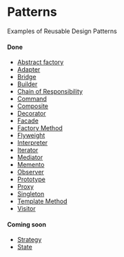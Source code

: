 Patterns
===================

Examples of Reusable Design Patterns

#### Done
* [Abstract factory](https://github.com/keygenqt/skill-patterns/blob/master/src/main/kotlin/com/keygenqt/patterns/pattern/abstract_factory/Runner.kt#L9)
* [Adapter](https://github.com/keygenqt/skill-patterns/blob/master/src/main/kotlin/com/keygenqt/patterns/pattern/adapter/Runner.kt#L9)
* [Bridge](https://github.com/keygenqt/skill-patterns/blob/master/src/main/kotlin/com/keygenqt/patterns/pattern/bridge/Runner.kt#L9)
* [Builder](https://github.com/keygenqt/skill-patterns/blob/master/src/main/kotlin/com/keygenqt/patterns/pattern/builder/Runner.kt#L9)
* [Chain of Responsibility](https://github.com/keygenqt/skill-patterns/blob/master/src/main/kotlin/com/keygenqt/patterns/pattern/chain_of_responsibility/Runner.kt#L9)
* [Command](https://github.com/keygenqt/skill-patterns/blob/master/src/main/kotlin/com/keygenqt/patterns/pattern/command/Runner.kt#L9)
* [Composite](https://github.com/keygenqt/skill-patterns/blob/master/src/main/kotlin/com/keygenqt/patterns/pattern/composite/Runner.kt#L9)
* [Decorator](https://github.com/keygenqt/skill-patterns/blob/master/src/main/kotlin/com/keygenqt/patterns/pattern/decorator/Runner.kt#L9)
* [Facade](https://github.com/keygenqt/skill-patterns/blob/master/src/main/kotlin/com/keygenqt/patterns/pattern/facade/Runner.kt#L9)
* [Factory Method](https://github.com/keygenqt/skill-patterns/blob/master/src/main/kotlin/com/keygenqt/patterns/pattern/factory_method/Runner.kt#L9)
* [Flyweight](https://github.com/keygenqt/skill-patterns/blob/master/src/main/kotlin/com/keygenqt/patterns/pattern/flyweight/Runner.kt#L9)
* [Interpreter](https://github.com/keygenqt/skill-patterns/blob/master/src/main/kotlin/com/keygenqt/patterns/pattern/interpreter/Runner.kt#L9)
* [Iterator](https://github.com/keygenqt/skill-patterns/blob/master/src/main/kotlin/com/keygenqt/patterns/pattern/iterator/Runner.kt#L9)
* [Mediator](https://github.com/keygenqt/skill-patterns/blob/master/src/main/kotlin/com/keygenqt/patterns/pattern/mediator/Runner.kt#L9)
* [Memento](https://github.com/keygenqt/skill-patterns/blob/master/src/main/kotlin/com/keygenqt/patterns/pattern/memento/Runner.kt#L9)
* [Observer](https://github.com/keygenqt/skill-patterns/blob/master/src/main/kotlin/com/keygenqt/patterns/pattern/observer/Runner.kt#L9)
* [Prototype](https://github.com/keygenqt/skill-patterns/blob/master/src/main/kotlin/com/keygenqt/patterns/pattern/prototype/Runner.kt#L9)
* [Proxy](https://github.com/keygenqt/skill-patterns/blob/master/src/main/kotlin/com/keygenqt/patterns/pattern/proxy/Runner.kt#L9)
* [Singleton](https://github.com/keygenqt/skill-patterns/blob/master/src/main/kotlin/com/keygenqt/patterns/pattern/singleton/Runner.kt#L9)
* [Template Method](https://github.com/keygenqt/skill-patterns/blob/master/src/main/kotlin/com/keygenqt/patterns/pattern/template_method/Runner.kt#L9)
* [Visitor](https://github.com/keygenqt/skill-patterns/blob/master/src/main/kotlin/com/keygenqt/patterns/pattern/visitor/Runner.kt#L9)

#### Coming soon
* [Strategy](https://en.wikipedia.org/wiki/Strategy_pattern)
* [State](https://en.wikipedia.org/wiki/State_pattern)
